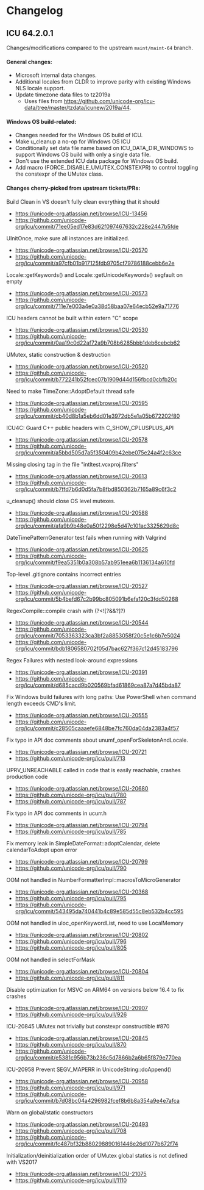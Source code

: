 # Changelog

## ICU 64.2.0.1

Changes/modifications compared to the upstream `maint/maint-64` branch.

#### General changes:
- Microsoft internal data changes.
- Additional locales from CLDR to improve parity with existing Windows NLS locale support.
- Update timezone data files to tz2019a
  - Uses files from https://github.com/unicode-org/icu-data/tree/master/tzdata/icunew/2019a/44.

#### Windows OS build-related:
- Changes needed for the Windows OS build of ICU.
- Make u_cleanup a no-op for Windows OS ICU
- Conditionally set data file name based on ICU_DATA_DIR_WINDOWS to support Windows OS build with only a single data file.
- Don't use the extended ICU data package for Windows OS build.
- Add macro (FORCE_DISABLE_UMUTEX_CONSTEXPR) to control toggling the constexpr of the UMutex class.

#### Changes cherry-picked from upstream tickets/PRs:

Build Clean in VS doesn't fully clean everything that it should
- https://unicode-org.atlassian.net/browse/ICU-13456
- https://github.com/unicode-org/icu/commit/71ee05ed17e83d62f097467632c228e2447b5fde

UInitOnce, make sure all instances are initialized.
- https://unicode-org.atlassian.net/browse/ICU-20570
- https://github.com/unicode-org/icu/commit/a97cfb01b917125fdb9705cf79786188cebb6e2e

Locale::getKeywords() and Locale::getUnicodeKeywords() segfault on empty
- https://unicode-org.atlassian.net/browse/ICU-20573
- https://github.com/unicode-org/icu/commit/711e7e003a4e0a38d58baa07e64ecb52e9a71776

ICU headers cannot be built within extern "C" scope
- https://unicode-org.atlassian.net/browse/ICU-20530
- https://github.com/unicode-org/icu/commit/0aa19c0d22af72a9b708b6285bbb1deb6cebcb62

UMutex, static construction & destruction
- https://unicode-org.atlassian.net/browse/ICU-20520
- https://github.com/unicode-org/icu/commit/b772241b52fcec07b1909d44d156fbcd0cbfb20c

Need to make TimeZone::AdoptDefault thread safe
- https://unicode-org.atlassian.net/browse/ICU-20595
- https://github.com/unicode-org/icu/commit/cb40d8b1a5eb6dd01e3972db5e1a05b672202f80

ICU4C: Guard C++ public headers with C_SHOW_CPLUSPLUS_API
- https://unicode-org.atlassian.net/browse/ICU-20578
- https://github.com/unicode-org/icu/commit/a5bbd505d7a5f350409b42ebe075e24a4f2c63ce

Missing </ClCompile> closing tag in the file "intltest.vcxproj.filters"
- https://unicode-org.atlassian.net/browse/ICU-20613
- https://github.com/unicode-org/icu/commit/b7ffd7b6d0d5fa7b8fbd850362b7165a89c6f3c2

u_cleanup() should close OS level mutexes.
- https://unicode-org.atlassian.net/browse/ICU-20588
- https://github.com/unicode-org/icu/commit/afa9b9b48e0a50f2298e5d47c101ac3325629d8c

DateTimePatternGenerator test fails when running with Valgrind
- https://unicode-org.atlassian.net/browse/ICU-20625
- https://github.com/unicode-org/icu/commit/f9ea5351b0a308b57ab951eea6b1136134a610fd

Top-level .gitignore contains incorrect entries
- https://unicode-org.atlassian.net/browse/ICU-20527
- https://github.com/unicode-org/icu/commit/5b4befd67c2b99bc805091b6efa120c3fdd50268

RegexCompile::compile crash with (?<![?&&?]?)
- https://unicode-org.atlassian.net/browse/ICU-20544
- https://github.com/unicode-org/icu/commit/7053363323ca3bf2a8853058f20c5e1c6b7e5024
- https://github.com/unicode-org/icu/commit/bdb1806580702f05d7bac627f367c12d45183796

Regex Failures with nested look-around expressions
- https://unicode-org.atlassian.net/browse/ICU-20391
- https://github.com/unicode-org/icu/commit/d685cacd9b020569bfad61869cea87a7d45bda87

Fix Windows build failures with long paths: Use PowerShell when command length exceeds CMD's limit.
- https://unicode-org.atlassian.net/browse/ICU-20555
- https://github.com/unicode-org/icu/commit/c28505caaaefe6848be7fc760da04da2383a4f57

Fix typo in API doc comments about unumf_openForSkeletonAndLocale.
- https://unicode-org.atlassian.net/browse/ICU-20721
- https://github.com/unicode-org/icu/pull/713

UPRV_UNREACHABLE called in code that is easily reachable, crashes production code
- https://unicode-org.atlassian.net/browse/ICU-20680
- https://github.com/unicode-org/icu/pull/780
- https://github.com/unicode-org/icu/pull/787

Fix typo in API doc comments in ucurr.h
- https://unicode-org.atlassian.net/browse/ICU-20794
- https://github.com/unicode-org/icu/pull/785

Fix memory leak in SimpleDateFormat::adoptCalendar, delete calendarToAdopt upon error
- https://unicode-org.atlassian.net/browse/ICU-20799
- https://github.com/unicode-org/icu/pull/790

OOM not handled in NumberFormatterImpl::macrosToMicroGenerator
- https://unicode-org.atlassian.net/browse/ICU-20368
- https://github.com/unicode-org/icu/pull/795
- https://github.com/unicode-org/icu/commit/543495da740441b4c89e585d55c8eb532b4cc595

OOM not handled in uloc_openKeywordList, need to use LocalMemory
- https://unicode-org.atlassian.net/browse/ICU-20802
- https://github.com/unicode-org/icu/pull/796
- https://github.com/unicode-org/icu/pull/805

OOM not handled in selectForMask
- https://unicode-org.atlassian.net/browse/ICU-20804
- https://github.com/unicode-org/icu/pull/811

Disable optimization for MSVC on ARM64 on versions below 16.4 to fix crashes
- https://unicode-org.atlassian.net/browse/ICU-20907
- https://github.com/unicode-org/icu/pull/926

ICU-20845 UMutex not trivially but constexpr constructible #870 
- https://unicode-org.atlassian.net/browse/ICU-20845
- https://github.com/unicode-org/icu/pull/870
- https://github.com/unicode-org/icu/commit/e5381c956b73b236c5d7866b2a6b65f879e770ea

ICU-20958 Prevent SEGV_MAPERR in UnicodeString::doAppend()
- https://unicode-org.atlassian.net/browse/ICU-20958
- https://github.com/unicode-org/icu/pull/971
- https://github.com/unicode-org/icu/commit/b7d08bc04a4296982fcef8b6b8a354a9e4e7afca

Warn on global/static constructors
- https://unicode-org.atlassian.net/browse/ICU-20493
- https://github.com/unicode-org/icu/pull/708
- https://github.com/unicode-org/icu/commit/fc487bf32b880298890161446e26d1077b672f74

Initialization/deinitialization order of UMutex global statics is not defined with VS2017
- https://unicode-org.atlassian.net/browse/ICU-21075 
- https://github.com/unicode-org/icu/pull/1110


